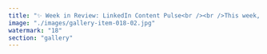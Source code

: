 ```yaml
---
title: "✨ Week in Review: LinkedIn Content Pulse<br /><br />This week, we crossed 26,882 impressions, up +13.5% from last week. 🚀<br />Top performing theme?<br />👉 Curiosity and unconventional angles on Bitcoin, money, and macro trends still drive the most attention.<br /><br />🔎 Key highlights:<br /><br />- “Carrot Standard” 🥕 post topped the chart with 1,990 impressions — proof that playful metaphors spark conversation.<br />- The demographic thesis for Bitcoin’s 2025 peak 📈 drew strong engagement too — people want macro signals they can decode.<br />- Even my “Vampire Attack” 🧛 post about European banks showed healthy traction.<br /><br />Takeaway:<br />When you blend smart analysis with unexpected hooks, you win both attention and trust.<br /><br />Thank you for reading, reacting, and debating with me.<br />Next week: More signals, fewer echo chambers. Let’s keep pushing the edges. 🌀"
image: "./images/gallery-item-018-02.jpg"
watermark: "18"
section: "gallery"
---
```

